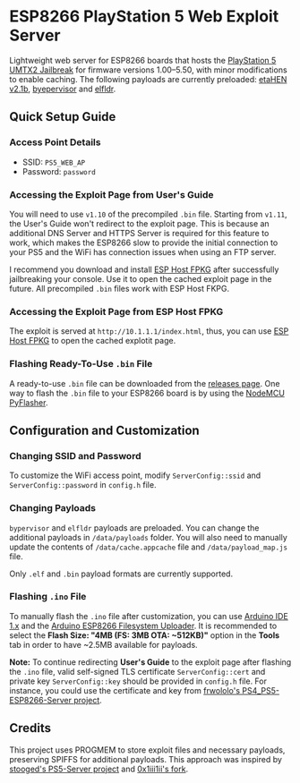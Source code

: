 # ESP8266 PlayStation 5 Web Exploit Server

Lightweight web server for ESP8266 boards that hosts the [PlayStation 5 UMTX2 Jailbreak](https://github.com/idlesauce/umtx2) for firmware versions 1.00–5.50, with minor modifications to enable caching. The following payloads are currently preloaded: [etaHEN v2.1b](https://github.com/etaHEN/etaHEN/releases/tag/2.1B), [byepervisor](https://github.com/PS5Dev/Byepervisor) and [elfldr](https://github.com/ps5-payload-dev/elfldr).

## Quick Setup Guide

### Access Point Details

- SSID: `PS5_WEB_AP`
- Password: `password`

### Accessing the Exploit Page from User's Guide

You will need to use `v1.10` of the precompiled `.bin` file. Starting from `v1.11`, the User's Guide won't redirect to the exploit page. This is because an additional DNS Server and HTTPS Server is required for this feature to work, which makes the ESP8266 slow to provide the initial connection to your PS5 and the WiFi has connection issues when using an FTP server.

I recommend you download and install [ESP Host FPKG](https://www.mediafire.com/file/w4e6hiuwfoj8dnb/esphost.zip) after successfully jailbreaking your console. Use it to open the cached exploit page in the future. All precompiled `.bin` files work with ESP Host FKPG.

### Accessing the Exploit Page from ESP Host FPKG

The exploit is served at `http://10.1.1.1/index.html`, thus, you can use [ESP Host FPKG](https://www.mediafire.com/file/w4e6hiuwfoj8dnb/esphost.zip) to open the cached explotit page.

### Flashing Ready-To-Use `.bin` File

A ready-to-use `.bin` file can be downloaded from the [releases page](https://github.com/vladimir-cucu/esp-ps5-exploit-server/releases). One way to flash the `.bin` file to your ESP8266 board is by using the [NodeMCU PyFlasher](https://github.com/marcelstoer/nodemcu-pyflasher).

## Configuration and Customization

### Changing SSID and Password

To customize the WiFi access point, modify `ServerConfig::ssid` and `ServerConfig::password` in `config.h` file.

### Changing Payloads

`bypervisor` and `elfldr` payloads are preloaded. You can change the additional payloads in `/data/payloads` folder. You will also need to manually update the contents of `/data/cache.appcache` file and `/data/payload_map.js` file.

Only `.elf` and `.bin` payload formats are currently supported.

### Flashing `.ino` File

To manually flash the `.ino` file after customization, you can use [Arduino IDE 1.x](https://www.arduino.cc/en/software/) and the [Arduino ESP8266 Filesystem Uploader](https://github.com/esp8266/arduino-esp8266fs-plugin). It is recommended to select the **Flash Size: "4MB (FS: 3MB OTA: ~512KB)"** option in the **Tools** tab in order to have ~2.5MB available for payloads.

**Note:** To continue redirecting **User's Guide** to the exploit page after flashing the `.ino` file, valid self-signed TLS certificate `ServerConfig::cert` and private key `ServerConfig::key` should be provided in `config.h` file. For instance, you could use the certificate and key from [frwololo's PS4_PS5-ESP8266-Server project](https://github.com/frwololo/PS4_PS5-ESP8266-Server).

## Credits

This project uses PROGMEM to store exploit files and necessary payloads, preserving SPIFFS for additional payloads. This approach was inspired by [stooged's PS5-Server project](https://github.com/stooged/PS5-Server) and [0x1iii1ii's fork](https://github.com/0x1iii1ii/PS5-Server/).
